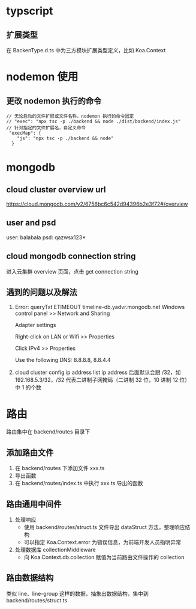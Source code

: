 # typscript

## 扩展类型

在 BackenType.d.ts 中为三方模块扩展类型定义，比如 Koa.Context

# nodemon 使用

## 更改 nodemon 执行的命令

```
// 无论启动的文件扩展或文件名称，nodemon 执行的命令固定
// "exec": "npx tsc -p ./backend && node ./dist/backend/index.js"
// 针对指定的文件扩展名，自定义命令
 "execMap": {
    "js": "npx tsc -p ./backend && node"
  }

```

# mongodb

## cloud cluster overview url

https://cloud.mongodb.com/v2/6756bc6c542d94396b2e3f72#/overview

## user and psd

user: balabala
psd: qazwsx123\*

## cloud mongodb connection string

进入云集群 overview 页面，点击 get connection string

## 遇到的问题以及解法

1. Error: queryTxt ETIMEOUT timeline-db.yadvr.mongodb.net
   Windows control panel >> Network and Sharing

   Adapter settings

   Right-click on LAN or Wifi >> Properties

   Click IPv4 >> Properties

   Use the following DNS: 8.8.8.8, 8.8.4.4

2. cloud cluster config ip address list
   ip address 后面默认会跟 /32，如 192.168.5.3/32，/32 代表二进制子网掩码（二进制 32 位，10 进制 12 位）中 1 的个数

# 路由

路由集中在 backend/routes 目录下

## 添加路由文件

1. 在 backend/routes 下添加文件 xxx.ts
2. 导出函数
3. 在 backend/routes/index.ts 中执行 xxx.ts 导出的函数

## 路由通用中间件

1. 处理响应
   - 使用 backend/routes/struct.ts 文件导出 dataStruct 方法，整理响应结构
   - 可以指定 Koa.Context.error 为错误信息，为前端开发人员指明异常
2. 处理数据库 collectionMiddleware
   - 向 Koa.Context.db.collection 赋值为当前路由文件操作的 collection

## 路由数据结构

类似 line、line-group 这样的数据，抽象出数据结构，集中到 backend/routes/struct.ts
